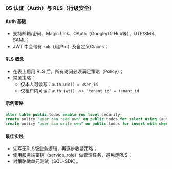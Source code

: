 ### 05 认证（Auth）与 RLS（行级安全）

#### Auth 基础
- 支持邮箱/密码、Magic Link、OAuth（Google/GitHub等）、OTP/SMS、SAML；
- JWT 中会带有 `sub`（用户id）及自定义Claims；

#### RLS 概念
- 在表上启用 RLS 后，所有访问必须满足策略（Policy）；
- 常见策略：
  - 仅本人可读写：`auth.uid() = user_id`
  - 仅租户内可读：`auth.jwt() ->> 'tenant_id' = tenant_id`

#### 示例策略
```sql
alter table public.todos enable row level security;
create policy "user can read own" on public.todos for select using (auth.uid() = user_id);
create policy "user can write own" on public.todos for insert with check (auth.uid() = user_id);
```

#### 最佳实践
- 先写无RLS版业务逻辑，再逐步收紧策略；
- 使用服务端密钥（service_role）做管理任务，避免走RLS；
- 对策略做单元测试（SQL+SDK）。


